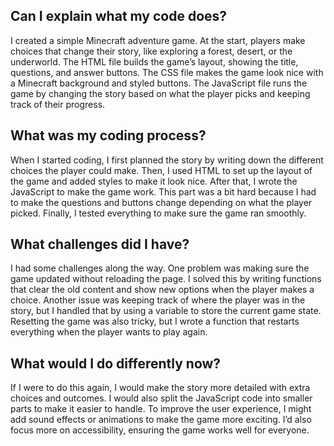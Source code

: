 ## Can I explain what my code does?
I created a simple Minecraft adventure game. At the start, players make choices that change their story, like exploring a forest, desert, or the underworld. The HTML file builds the game’s layout, showing the title, questions, and answer buttons. The CSS file makes the game look nice with a Minecraft background and styled buttons. The JavaScript file runs the game by changing the story based on what the player picks and keeping track of their progress.

## What was my coding process?
When I started coding, I first planned the story by writing down the different choices the player could make. Then, I used HTML to set up the layout of the game and added styles to make it look nice. After that, I wrote the JavaScript to make the game work. This part was a bit hard because I had to make the questions and buttons change depending on what the player picked. Finally, I tested everything to make sure the game ran smoothly.

## What challenges did I have?
I had some challenges along the way. One problem was making sure the game updated without reloading the page. I solved this by writing functions that clear the old content and show new options when the player makes a choice. Another issue was keeping track of where the player was in the story, but I handled that by using a variable to store the current game state. Resetting the game was also tricky, but I wrote a function that restarts everything when the player wants to play again.

## What would I do differently now?
If I were to do this again, I would make the story more detailed with extra choices and outcomes. I would also split the JavaScript code into smaller parts to make it easier to handle. To improve the user experience, I might add sound effects or animations to make the game more exciting. I’d also focus more on accessibility, ensuring the game works well for everyone.
